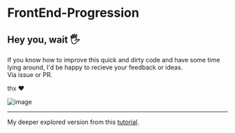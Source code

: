 # FrontEnd-Progression
## Hey you, wait 🖐️
If you know how to improve this quick and dirty code and have some time lying around, I'd be happy to recieve your feedback or ideas. <br>
Via issue or PR.

thx ❤️

![image](https://user-images.githubusercontent.com/23054541/203874980-ca0cc121-4996-4825-a88b-e70bea66daf9.png)

---
My deeper explored version from this [tutorial](https://www.youtube.com/watch?v=NUeCNvYY_x4).
